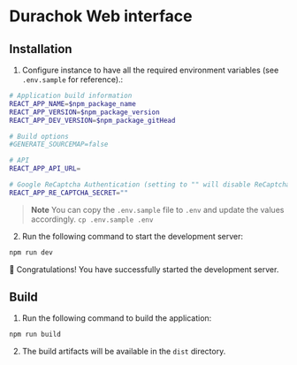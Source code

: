 # Durachok Web interface


## Installation

1. Configure instance to have all the required environment variables (see `.env.sample` for reference).:
```bash
# Application build information
REACT_APP_NAME=$npm_package_name
REACT_APP_VERSION=$npm_package_version
REACT_APP_DEV_VERSION=$npm_package_gitHead

# Build options
#GENERATE_SOURCEMAP=false

# API
REACT_APP_API_URL=

# Google ReCaptcha Authentication (setting to "" will disable ReCaptcha)
REACT_APP_RE_CAPTCHA_SECRET=""
```

> **Note** You can copy the `.env.sample` file to `.env` and update the values accordingly. `cp .env.sample .env`

2. Run the following command to start the development server:
```bash
npm run dev
```

 🎉 Congratulations! You have successfully started the development server. 

## Build

1. Run the following command to build the application:
```bash
npm run build
```

2. The build artifacts will be available in the `dist` directory.

<!-- # React + TypeScript + Vite

This template provides a minimal setup to get React working in Vite with HMR and some ESLint rules.

Currently, two official plugins are available:

- [@vitejs/plugin-react](https://github.com/vitejs/vite-plugin-react/blob/main/packages/plugin-react/README.md) uses [Babel](https://babeljs.io/) for Fast Refresh
- [@vitejs/plugin-react-swc](https://github.com/vitejs/vite-plugin-react-swc) uses [SWC](https://swc.rs/) for Fast Refresh

## Expanding the ESLint configuration

If you are developing a production application, we recommend updating the configuration to enable type aware lint rules:

- Configure the top-level `parserOptions` property like this:

```js
export default {
  // other rules...
  parserOptions: {
    ecmaVersion: 'latest',
    sourceType: 'module',
    project: ['./tsconfig.json', './tsconfig.node.json', './tsconfig.app.json'],
    tsconfigRootDir: __dirname,
  },
}
```

- Replace `plugin:@typescript-eslint/recommended` to `plugin:@typescript-eslint/recommended-type-checked` or `plugin:@typescript-eslint/strict-type-checked`
- Optionally add `plugin:@typescript-eslint/stylistic-type-checked`
- Install [eslint-plugin-react](https://github.com/jsx-eslint/eslint-plugin-react) and add `plugin:react/recommended` & `plugin:react/jsx-runtime` to the `extends` list -->
